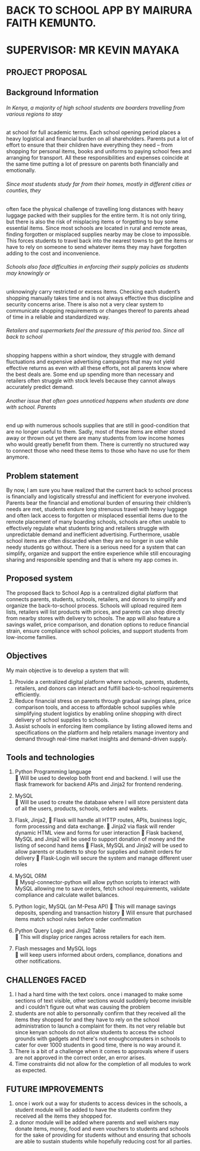# **BACK TO SCHOOL APP BY MAIRURA FAITH KEMUNTO.** 
# SUPERVISOR: MR KEVIN MAYAKA

## **PROJECT PROPOSAL**
## Background Information 
###### In Kenya, a majority of high school students are boarders travelling from various regions to stay 
at school for full academic terms. Each school opening period places a heavy logistical and 
financial burden on all shareholders. Parents put a lot of effort to ensure that their children 
have everything they need – from shopping for personal items, books and uniforms to paying 
school fees and arranging for transport. All these responsibilities and expenses coincide at the 
same time putting a lot of pressure on parents both financially and emotionally.  

###### Since most students study far from their homes, mostly in different cities or counties, they 
often face the physical challenge of travelling long distances with heavy luggage packed with 
their supplies for the entire term. It is not only tiring, but there is also the risk of misplacing 
items or forgetting to buy some essential items. Since most schools are located in rural and 
remote areas, finding forgotten or misplaced supplies nearby may be close to impossible. This 
forces students to travel back into the nearest towns to get the items or have to rely on 
someone to send whatever items they may have forgotten adding to the cost and 
inconvenience.  

###### Schools also face difficulties in enforcing their supply policies as students may knowingly or 
unknowingly carry restricted or excess items. Checking each student’s shopping manually takes 
time and is not always effective thus discipline and security concerns arise. There is also not a 
very clear system to communicate shopping requirements or changes thereof to parents ahead 
of time in a reliable and standardized way. 

###### Retailers and supermarkets feel the pressure of this period too. Since all back to school 
shopping happens within a short window, they struggle with demand fluctuations and 
expensive advertising campaigns that may not yield effective returns as even with all these 
efforts, not all parents know where the best deals are. Some end up spending more than 
necessary and retailers often struggle with stock levels because they cannot always accurately 
predict demand.  

###### Another issue that often goes unnoticed happens when students are done with school. Parents 
end up with numerous schools supplies that are still in good-condition that are no longer useful 
to them. Sadly, most of these items are either stored away or thrown out yet there are many 
students from low income homes who would greatly benefit from them. There is currently no 
structured way to connect those who need these items to those who have no use for them 
anymore. 

## Problem statement 
By now, I am sure you have realized that the current back to school process is financially and 
logistically stressful and inefficient for everyone involved. Parents bear the financial and 
emotional burden of ensuring their children’s needs are met, students endure long strenuous 
travel with heavy luggage and often lack access to forgotten or misplaced essential items due to 
the remote placement of many boarding schools, schools are often unable to effectively 
regulate what students bring and retailers struggle with unpredictable demand and inefficient 
advertising. Furthermore, usable school items are often discarded when they are no longer in 
use while needy students go without. There is a serious need for a system that can simplify, 
organize and support the entire experience while still encouraging sharing and responsible 
spending and that is where my app comes in.  

## Proposed system  
The proposed Back to School App is a centralized digital platform that connects parents, 
students, schools, retailers, and donors to simplify and organize the back-to-school process. 
Schools will upload required item lists, retailers will list products with prices, and parents can 
shop directly from nearby stores with delivery to schools. The app will also feature a savings 
wallet, price comparison, and donation options to reduce financial strain, ensure compliance 
with school policies, and support students from low-income families. 

## Objectives  
My main objective is to develop a system that will: 
1. Provide a centralized digital platform where schools, parents, students, retailers, and 
donors can interact and fulfill back-to-school requirements efficiently. 
2. Reduce financial stress on parents through gradual savings plans, price comparison 
tools, and access to affordable school supplies while simplifying student logistics by 
enabling online shopping with direct delivery of school supplies to schools. 
3. Assist schools in enforcing item compliance by listing allowed items and specifications 
on the platform and help retailers manage inventory and demand through real-time 
market insights and demand-driven supply.

## Tools and technologies 
1. Python Programming language  
 Will be used to develop both front end and backend. I will use the flask 
framework for backend APIs and Jinja2 for frontend rendering.  

2. MySQL  
 Will be used to create the database where I will store persistent data of all the 
users, products, schools, orders and wallets.  

3. Flask, Jinja2, 
 Flask will handle all HTTP routes, APIs, business logic, form processing and data 
exchange. 
 Jinja2 via flask will render dynamic HTML view and forms for user interaction 
 Flask backend, MySQL and Jinja2 will be used to support donation of money and 
the listing of second hand items 
 Flask, MySQL and Jinja2 will be used to allow parents or students to shop for 
supplies and submit orders for delivery 
 Flask-Login will secure the system and manage different user roles 

4. MySQL ORM  
 Mysql-connector-python will allow python scripts to interact with MySQL 
allowing me to save orders, fetch school requirements, validate compliance and 
calculate wallet balances.  

5. Python logic, MySQL (an M-Pesa API) 
 This will manage savings deposits, spending and transaction history 
 Will ensure that purchased items match school rules before order confirmation 

6. Python Query Logic and Jinja2 Table  
 This will display price ranges across retailers for each item.  

7. Flash messages and MySQL logs  
 will keep users informed about orders, compliance, donations and other 
notifications. 

## **CHALLENGES FACED**
1. I had a hard time with the text colors. once i managed to make some sections of text visible, other sections would suddenly become invisible and i couldn't figure out what was causing the problem
2. students are not able to personnally confirm that they received all the items they shopped for and they have to rely on the school administration to launch a complaint for them. its not very reliable but since kenyan schools do not allow students to access the school grounds with gadgets and there's not enoughcomputers in schools to cater for over 1000 students in good time, there is no way around it. 
3. There is a bit of a challenge when it comes to approvals where if users are not approved in the correct order, an error arises. 
4. Time constraints did not allow for the completion of all modules to work as expected.

## **FUTURE IMPROVEMENTS**
1. once i work out a way for students to access devices in the schools, a student module will be added to have the students confirm they received all the items they shopped for. 
2. a donor module will be added where parents and well wishers may donate items, money, food and even vouchers to students and schools for the sake of providing for students without and ensuring that schools are able to sustain students while hopefully reducing cost for all parties. 

